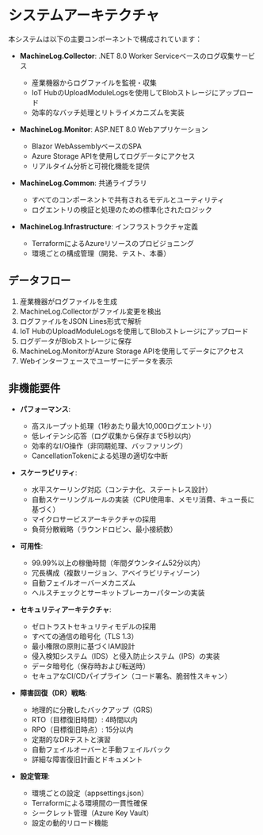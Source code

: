 # システムアーキテクチャ

本システムは以下の主要コンポーネントで構成されています：

- **MachineLog.Collector**: .NET 8.0 Worker Serviceベースのログ収集サービス
  - 産業機器からログファイルを監視・収集
  - IoT HubのUploadModuleLogsを使用してBlobストレージにアップロード
  - 効率的なバッチ処理とリトライメカニズムを実装

- **MachineLog.Monitor**: ASP.NET 8.0 Webアプリケーション
  - Blazor WebAssemblyベースのSPA
  - Azure Storage APIを使用してログデータにアクセス
  - リアルタイム分析と可視化機能を提供

- **MachineLog.Common**: 共通ライブラリ
  - すべてのコンポーネントで共有されるモデルとユーティリティ
  - ログエントリの検証と処理のための標準化されたロジック

- **MachineLog.Infrastructure**: インフラストラクチャ定義
  - TerraformによるAzureリソースのプロビジョニング
  - 環境ごとの構成管理（開発、テスト、本番）

## データフロー

1. 産業機器がログファイルを生成
2. MachineLog.Collectorがファイル変更を検出
3. ログファイルをJSON Lines形式で解析
4. IoT HubのUploadModuleLogsを使用してBlobストレージにアップロード
5. ログデータがBlobストレージに保存
6. MachineLog.MonitorがAzure Storage APIを使用してデータにアクセス
7. Webインターフェースでユーザーにデータを表示

## 非機能要件

- **パフォーマンス**:
  - 高スループット処理（1秒あたり最大10,000ログエントリ）
  - 低レイテンシ応答（ログ収集から保存まで5秒以内）
  - 効率的なI/O操作（非同期処理、バッファリング）
  - CancellationTokenによる処理の適切な中断

- **スケーラビリティ**:
  - 水平スケーリング対応（コンテナ化、ステートレス設計）
  - 自動スケーリングルールの実装（CPU使用率、メモリ消費、キュー長に基づく）
  - マイクロサービスアーキテクチャの採用
  - 負荷分散戦略（ラウンドロビン、最小接続数）

- **可用性**:
  - 99.99%以上の稼働時間（年間ダウンタイム52分以内）
  - 冗長構成（複数リージョン、アベイラビリティゾーン）
  - 自動フェイルオーバーメカニズム
  - ヘルスチェックとサーキットブレーカーパターンの実装

- **セキュリティアーキテクチャ**:
  - ゼロトラストセキュリティモデルの採用
  - すべての通信の暗号化（TLS 1.3）
  - 最小権限の原則に基づくIAM設計
  - 侵入検知システム（IDS）と侵入防止システム（IPS）の実装
  - データ暗号化（保存時および転送時）
  - セキュアなCI/CDパイプライン（コード署名、脆弱性スキャン）

- **障害回復（DR）戦略**:
  - 地理的に分散したバックアップ（GRS）
  - RTO（目標復旧時間）: 4時間以内
  - RPO（目標復旧時点）: 15分以内
  - 定期的なDRテストと演習
  - 自動フェイルオーバーと手動フェイルバック
  - 詳細な障害復旧計画とドキュメント

- **設定管理**:
  - 環境ごとの設定（appsettings.json）
  - Terraformによる環境間の一貫性確保
  - シークレット管理（Azure Key Vault）
  - 設定の動的リロード機能
